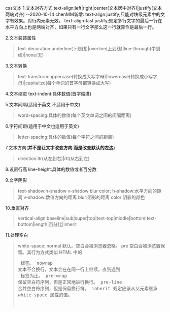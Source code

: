 css文本
1.文本对齐方式
    text-align:left|right|center(文本居中对齐)|justify(文本两端对齐)
    --2020-10-14 chenMM新增:
    text-align:justify;只能对块级元素中的文字有效果。对行内元素无效。
    text-align-last:justify;规定多行文字的最后一行在水平方向上也是两端对齐，如果只有一行文字那么这一行就算作是最后一行。
    

2.文本装饰属性
>text-decoration:underline(下划线)|overline(上划线)|line-through(中划线)|none(无)

3.文本转换
 >text-transform:uppercase(转换成大写字母)|lowercase(转换成小写字母)|capitalize(每个单词的首字母都转换成大写)

4.文本缩进
    text-indent:具体数值(首字缩进)

5.文本间隔(适用于英文 不适用于中文)
>word-spacing:具体的数值(每个英文单词之间的间隔距离)

6.字符间距(适用于中文也适用于英文)
>letter-spacing:具体的数值(每个字符之间的距离)

7.文本方向(**并不是让文字改变方向 而是改变默认的左边**)
>direction:ltr(从左到右)|rtl(从右到左)

8.设置行高
    line-height:具体的数值或者百分数

9.文字阴影
>text-shadow:h-shadow v-shadow blur color;
    h-shadow:水平方向的距离
    v-shadow:数值方向的距离
    blur:阴影的距离
    color:阴影的颜色

10.垂直对齐
>vertical-align:baseline|sub|super|top|text-top|middle|bottom|text-bottom|length|百分比|inherit

11.处理空白
>white-space:
              normal	默认。空白会被浏览器忽略。
              pre	空白会被浏览器保留。其行为方式类似 HTML 中的 <pre> 标签。
              nowrap	文本不会换行，文本会在在同一行上继续，直到遇到 <br> 标签为止。
              pre-wrap	保留空白符序列，但是正常地进行换行。
              pre-line	合并空白符序列，但是保留换行符。
              inherit	规定应该从父元素继承 white-space 属性的值。

